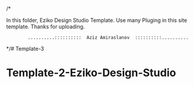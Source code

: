 /* 

In this folder, Eziko Design Studio Template. Use many Pluging in this site template.
Thanks for uploading.

            ..........::::::::::  Aziz Amiraslanov  ::::::::::..........

*/# Template-3
# Template-2-Eziko-Design-Studio
